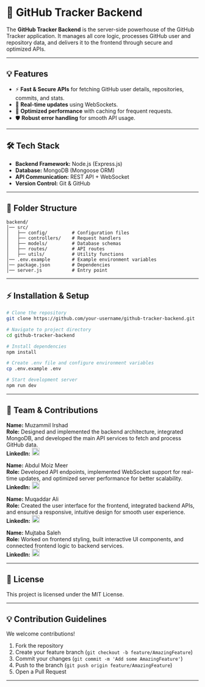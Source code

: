 # 🚀 GitHub Tracker Backend

The **GitHub Tracker Backend** is the server-side powerhouse of the GitHub Tracker application. It manages all core logic, processes GitHub user and repository data, and delivers it to the frontend through secure and optimized APIs.

---

## 💡 Features

-   ⚡ **Fast & Secure APIs** for fetching GitHub user details, repositories, commits, and stats.
-   🔄 **Real-time updates** using WebSockets.
-   🚀 **Optimized performance** with caching for frequent requests.
-   🛡 **Robust error handling** for smooth API usage.

---

## 🛠 Tech Stack

-   **Backend Framework:** Node.js (Express.js)
-   **Database:** MongoDB (Mongoose ORM)
-   **API Communication:** REST API &#43; WebSocket
-   **Version Control:** Git & GitHub

---

## 📂 Folder Structure

```plaintext
backend/
│── src/
│   ├── config/         # Configuration files
│   ├── controllers/    # Request handlers
│   ├── models/         # Database schemas
│   ├── routes/         # API routes
│   ├── utils/          # Utility functions
│── .env.example        # Example environment variables
│── package.json        # Dependencies
│── server.js           # Entry point
```

---

## ⚡ Installation & Setup

```bash
# Clone the repository
git clone https://github.com/your-username/github-tracker-backend.git

# Navigate to project directory
cd github-tracker-backend

# Install dependencies
npm install

# Create .env file and configure environment variables
cp .env.example .env

# Start development server
npm run dev
```

---

## 🤝 Team & Contributions

**Name:** Muzammil Irshad  
**Role:** Designed and implemented the backend architecture, integrated MongoDB, and developed the main API services to fetch and process GitHub data.  
**LinkedIn:** <a href="https://linkedin.com/in/muzammil-irshad-522a8121b" target="_blank"><img src="https://cdn.jsdelivr.net/gh/devicons/devicon/icons/linkedin/linkedin-original.svg" width="20"/></a>

**Name:** Abdul Moiz Meer  
**Role:** Developed API endpoints, implemented WebSocket support for real-time updates, and optimized server performance for better scalability.  
**LinkedIn:** <a href="https://linkedin.com/in/abdul-moiz-meer-9a3863260" target="_blank"><img src="https://cdn.jsdelivr.net/gh/devicons/devicon/icons/linkedin/linkedin-original.svg" width="20"/></a>

**Name:** Muqaddar Ali  
**Role:** Created the user interface for the frontend, integrated backend APIs, and ensured a responsive, intuitive design for smooth user experience.  
**LinkedIn:** <a href="https://linkedin.com/in/muqaddar-ali-8377052a6" target="_blank"><img src="https://cdn.jsdelivr.net/gh/devicons/devicon/icons/linkedin/linkedin-original.svg" width="20"/></a>

**Name:** Mujtaba Saleh  
**Role:** Worked on frontend styling, built interactive UI components, and connected frontend logic to backend services.  
**LinkedIn:** <a href="https://linkedin.com/in/mujtaba-saleh-35a5a8269" target="_blank"><img src="https://cdn.jsdelivr.net/gh/devicons/devicon/icons/linkedin/linkedin-original.svg" width="20"/></a>

---

## 📜 License

This project is licensed under the MIT License.

---

## 💡 Contribution Guidelines

We welcome contributions!

1.  Fork the repository
2.  Create your feature branch (`git checkout -b feature/AmazingFeature`)
3.  Commit your changes (`git commit -m 'Add some AmazingFeature'`)
4.  Push to the branch (`git push origin feature/AmazingFeature`)
5.  Open a Pull Request

---
```


